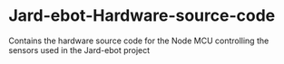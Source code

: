 # Jard-ebot-Hardware-source-code
Contains the hardware source code for the Node MCU controlling the sensors used in the Jard-ebot project
